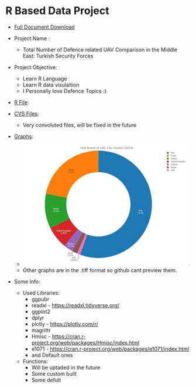 # R Based Data Project

- [Full Document Download](https://github.com/omerwwazap/CTIS-365-Project/blob/master/LeventDurdali_Drone_FIN.pdf)
  
- Project Name :
  - Total Number of Defence related UAV Comparison in the Middle East: Turkish Security Forces

- Project Objective:
  - Learn R Language 
  - Learn R data visulaition
  - I Personally love Defence Topics :)

- [R File](/R_Code):
- [CVS Files](/Excel_Files):
  - Very convoluted files, will be fixed in the future
- [Graphs](/R_Final_Graphs):
  - ![alt text](https://github.com/omerwwazap/CTIS-365-Project/blob/master/R_Final_Graphs/Donut%20Chart%20Total%20Numer%20of%20UAV's%20by%20Country.jpeg "Donut Chart")
  - Other graphs are in the .tiff format so github cant preview them.
- Some Info:
  - Used Libraries:
    - ggpubr
    - readxl - https://readxl.tidyverse.org/
    - ggplot2
    - dplyr
    - plotly - https://plotly.com/r/
    - magrittr
    - Hmisc - https://cran.r-project.org/web/packages/Hmisc/index.html
    - e1071 - https://cran.r-project.org/web/packages/e1071/index.html
    - and Default ones
  - Functions:
    - Will be uptaded in the future 
    - Some custom built
    - Some defult
